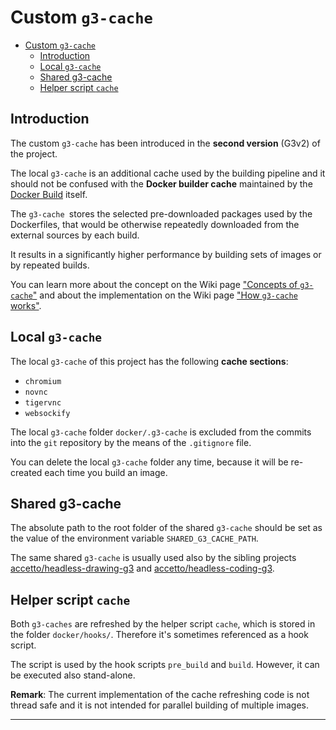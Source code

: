 # Custom `g3-cache`

- [Custom `g3-cache`](#custom-g3-cache)
  - [Introduction](#introduction)
  - [Local `g3-cache`](#local-g3-cache)
  - [Shared g3-cache](#shared-g3-cache)
  - [Helper script `cache`](#helper-script-cache)

## Introduction

The custom `g3-cache` has been introduced in the **second version** (G3v2) of the project.

The local `g3-cache` is an additional cache used by the building pipeline and it should not be confused with the **Docker builder cache** maintained by the [Docker Build][docker-doc-docker-build] itself.

The `g3-cache `stores the selected pre-downloaded packages used by the Dockerfiles, that would be otherwise repeatedly downloaded from the external sources by each build.

It results in a significantly higher performance by building sets of images or by repeated builds.

You can learn more about the concept on the Wiki page ["Concepts of `g3-cache`"][this-wiki-concepts-of-g3-cache] and about the implementation on the Wiki page ["How `g3-cache` works"][this-wiki-how-g3-cache-works].

## Local `g3-cache`

The local `g3-cache` of this project has the following **cache sections**:

- `chromium`
- `novnc`
- `tigervnc`
- `websockify`

The local `g3-cache` folder `docker/.g3-cache` is excluded from the commits into the `git` repository by the means of the `.gitignore` file.

You can delete the local `g3-cache` folder any time, because it will be re-created each time you build an image.

## Shared g3-cache

The absolute path to the root folder of the shared `g3-cache` should be set as the value of the environment variable `SHARED_G3_CACHE_PATH`.

The same shared `g3-cache` is usually used also by the sibling projects [accetto/headless-drawing-g3][accetto-github-headless-drawing-g3] and [accetto/headless-coding-g3][accetto-github-headless-coding-g3].

## Helper script `cache`

Both `g3-caches` are refreshed by the helper script `cache`, which is stored in the folder `docker/hooks/`. Therefore it's sometimes referenced as a hook script.

The script is used by the hook scripts `pre_build` and `build`. However, it can be executed also stand-alone.

**Remark**: The current implementation of the cache refreshing code is not thread safe and it is not intended for parallel building of multiple images.

***

[this-wiki-concepts-of-g3-cache]: https://github.com/accetto/ubuntu-vnc-xfce-g3/wiki/Concepts-of-g3-cache
[this-wiki-how-g3-cache-works]: https://github.com/accetto/ubuntu-vnc-xfce-g3/wiki/How-g3-cache-works

[accetto-github-headless-coding-g3]:https://github.com/accetto/headless-coding-g3
[accetto-github-headless-drawing-g3]: https://github.com/accetto/headless-drawing-g3

[docker-doc-docker-build]: https://docs.docker.com/develop/develop-images/build_enhancements/
